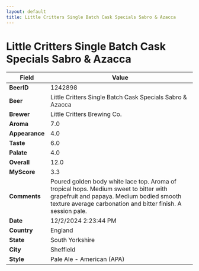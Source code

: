 ```yaml
---
layout: default
title: Little Critters Single Batch Cask Specials Sabro & Azacca
---
```


# Little Critters Single Batch Cask Specials Sabro & Azacca

| Field         | Value     |
|---------------|-----------|
| **BeerID** | 1242898 |
| **Beer** | Little Critters Single Batch Cask Specials Sabro & Azacca |
| **Brewer** | Little Critters Brewing Co. |
| **Aroma** | 7.0 |
| **Appearance** | 4.0 |
| **Taste** | 6.0 |
| **Palate** | 4.0 |
| **Overall** | 12.0 |
| **MyScore** | 3.3 |
| **Comments** | Poured golden body white lace top.  Aroma of tropical hops. Medium sweet to bitter with grapefruit and papaya.  Medium bodied smooth texture average carbonation and bitter finish.  A session pale.  |
| **Date** | 12/2/2024 2:23:44 PM |
| **Country** | England |
| **State** | South Yorkshire |
| **City** | Sheffield |
| **Style** | Pale Ale - American (APA) |
